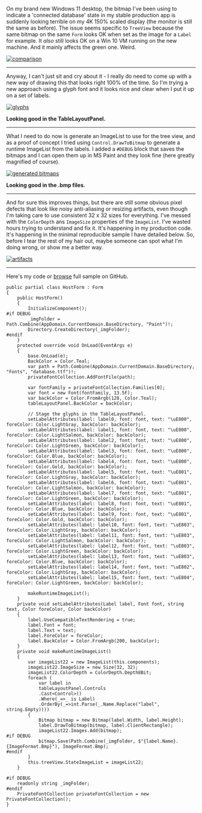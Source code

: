 On my brand new Windows 11 desktop, the bitmap I've been using to indicate a 'connected database' state in my stable production app is suddenly looking terrible on my 4K 150% scaled display (the monitor is still the same as before). The issue seems specific to `TreeView` because the same bitmap on the same `Form` looks OK when set as the image for a `Label` for example. It _also_ still looks OK on a Win 10 VM running on the new machine. And it mainly affects the green one. Weird.

[![comparison][1]][1]

***

Anyway, I can't just sit and cry about it - I really do need to come up with a new way of drawing this that looks right 100% of the time. So I'm trying a new approach using a glyph font and it looks nice and clear when I put it up on a set of labels. 

[![glyphs][2]][2]

**Looking good in the TableLayoutPanel.**
***
What I need to do now is generate an ImageList to use for the tree view, and as a proof of concept I tried using `Control.DrawToBitmap` to generate a runtime ImageList from the labels. I added a `#DEBUG` block that saves the bitmaps and I can open them up in MS Paint and they look fine (here greatly magnified of course).

[![generated bitmaps][3]][3]

**Looking good in the .bmp files.**
***
And for sure this improves things, but there are still some obvious pixel defects that look like noisy anti-aliasing or resizing artifacts, even though I'm taking care to use consistent 32 x 32 sizes for everything. I've messed with the `ColorDepth` ans `ImageSize` properties of the `ImageList`. I've wasted hours trying to understand and fix it.  It's happening in my production code. It's happening in the minimal reproducible sample I have detailed below. So, before I tear the rest of my hair out, maybe someone can spot what I'm doing wrong, or show me a better way. 

[![artifacts][4]][4]

***
Here's my code or [browse](https://github.com/IVSoftware/runtime-images-list.git) full sample on GitHub.

    public partial class HostForm : Form
    {
        public HostForm()
        {
            InitializeComponent();
    #if DEBUG
            _imgFolder = Path.Combine(AppDomain.CurrentDomain.BaseDirectory, "Paint")!;
            Directory.CreateDirectory(_imgFolder);
    #endif
        }
        protected override void OnLoad(EventArgs e)
        {
            base.OnLoad(e); 
            BackColor = Color.Teal;
            var path = Path.Combine(AppDomain.CurrentDomain.BaseDirectory, "Fonts", "database.ttf")!;
            privateFontCollection.AddFontFile(path);

            var fontFamily = privateFontCollection.Families[0];
            var font = new Font(fontFamily, 13.5F);
            var backColor = Color.FromArgb(128, Color.Teal);
            tableLayoutPanel.BackColor = backColor;

            // Stage the glyphs in the TableLayoutPanel.
            setLabelAttributes(label: label0, font: font, text: "\uE800", foreColor: Color.LightGray, backColor: backColor);
            setLabelAttributes(label: label1, font: font, text: "\uE800", foreColor: Color.LightSalmon, backColor: backColor);
            setLabelAttributes(label: label2, font: font, text: "\uE800", foreColor: Color.LightGreen, backColor: backColor);
            setLabelAttributes(label: label3, font: font, text: "\uE800", foreColor: Color.Blue, backColor: backColor);
            setLabelAttributes(label: label4, font: font, text: "\uE800", foreColor: Color.Gold, backColor: backColor);
            setLabelAttributes(label: label5, font: font, text: "\uE801", foreColor: Color.LightGray, backColor: backColor);
            setLabelAttributes(label: label6, font: font, text: "\uE801", foreColor: Color.LightSalmon, backColor: backColor); 
            setLabelAttributes(label: label7, font: font, text: "\uE801", foreColor: Color.LightGreen, backColor: backColor);
            setLabelAttributes(label: label8, font: font, text: "\uE801", foreColor: Color.Blue, backColor: backColor);
            setLabelAttributes(label: label9, font: font, text: "\uE801", foreColor: Color.Gold, backColor: backColor);
            setLabelAttributes(label: label10, font: font, text: "\uE803", foreColor: Color.LightGray, backColor: backColor);
            setLabelAttributes(label: label11, font: font, text: "\uE803", foreColor: Color.LightSalmon, backColor: backColor);
            setLabelAttributes(label: label12, font: font, text: "\uE803", foreColor: Color.LightGreen, backColor: backColor);
            setLabelAttributes(label: label13, font: font, text: "\uE803", foreColor: Color.Blue, backColor: backColor);
            setLabelAttributes(label: label14, font: font, text: "\uE802", foreColor: Color.LightGray, backColor: backColor);
            setLabelAttributes(label: label15, font: font, text: "\uE804", foreColor: Color.LightGreen, backColor: backColor);

            makeRuntimeImageList();
        }        
        private void setLabelAttributes(Label label, Font font, string text, Color foreColor, Color backColor)
        {
            label.UseCompatibleTextRendering = true;
            label.Font = font;
            label.Text = text;
            label.ForeColor = foreColor;
            label.BackColor = Color.FromArgb(200, backColor);
        }
        private void makeRuntimeImageList()
        {
            var imageList22 = new ImageList(this.components);
            imageList22.ImageSize = new Size(32, 32);
            imageList22.ColorDepth = ColorDepth.Depth8Bit;
            foreach (
                var label in 
                tableLayoutPanel.Controls
                .Cast<Control>()
                .Where(_=>_ is Label)
                .OrderBy(_=>int.Parse(_.Name.Replace("label", string.Empty))))
            {
                Bitmap bitmap = new Bitmap(label.Width, label.Height);
                label.DrawToBitmap(bitmap, label.ClientRectangle);
                imageList22.Images.Add(bitmap);
    #if DEBUG
                bitmap.Save(Path.Combine(_imgFolder, $"{label.Name}.{ImageFormat.Bmp}"), ImageFormat.Bmp);
    #endif
            }
            this.treeView.StateImageList = imageList22;
        }

    #if DEBUG
        readonly string _imgFolder;
    #endif
        PrivateFontCollection privateFontCollection = new PrivateFontCollection();
    }


  [1]: https://i.stack.imgur.com/sqUlV.png
  [2]: https://i.stack.imgur.com/U46hn.png
  [3]: https://i.stack.imgur.com/R4p2B.png
  [4]: https://i.stack.imgur.com/tojHI.png